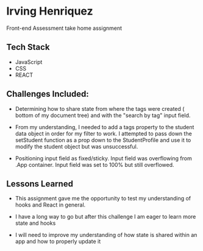 # Irving Henriquez

Front-end Assessment take home assignment



## Tech Stack

- JavaScript
- CSS
- REACT

## Challenges Included:

- Determining how to share state from where the tags were created ( bottom of my document tree) and with the "search by tag" input field.

- From my understanding, I needed to add a tags property to the student data object in order for my filter to work. I attempted to pass down the setStudent function as a prop down to the StudentProfile and use it to modify the student object but was unsuccessful.

- Positioning input field as fixed/sticky. Input field was overflowing from .App container. Input field was set to 100% but still overflowed.

## Lessons Learned

- This assignment gave me the opportunity to test my understanding of hooks and React in general.

- I have a long way to go but after this challenge I am eager to learn more state and hooks

- I will need to improve my understanding of how state is shared within an app and how to properly update it


